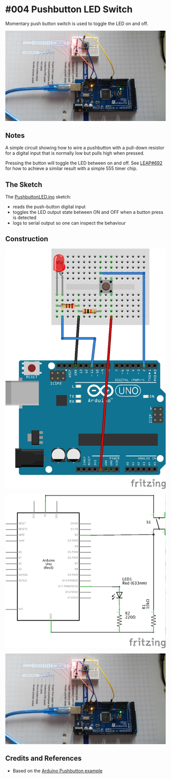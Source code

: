 # #004 Pushbutton LED Switch

Momentary push button switch is used to toggle the LED on and off.

![The Build](./assets/PushbuttonLED_build.jpg?raw=true)

## Notes

A simple circuit showing how to wire a pushbutton with a pull-down resistor for a digital input that is normally low
but pulls high when pressed.

Pressing the button will toggle the LED between on and off.
See [LEAP#692](../../Electronics101/555Timer/Latch/) for how to achieve a similar result with a simple 555 timer chip.

## The Sketch

The [PushbuttonLED.ino](./PushbuttonLED.ino) sketch:

* reads the push-button digital input
* toggles the LED output state between ON and OFF when a button press is detected
* logs to serial output so one can inspect the behaviour

## Construction

![The Breadboard](./assets/PushbuttonLED_bb.jpg?raw=true)

![The Schematic](./assets/PushbuttonLED_schematic.jpg?raw=true)

![The Build](./assets/PushbuttonLED_build.jpg?raw=true)

## Credits and References

* Based on the [Arduino Pushbutton example](http://www.arduino.cc/en/Tutorial/Pushbutton)
